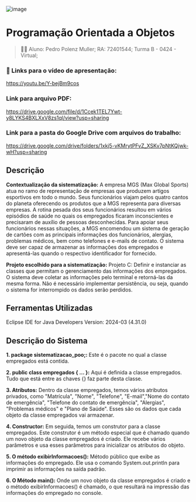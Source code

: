 ![image](https://github.com/ppmuller83/poo_sistematizacao/assets/169911733/a499be28-16de-4df8-a4c0-9abb96e5d55e)

# Programação Orientada a Objetos

> 👨‍🎓 Aluno: Pedro Polenz Muller;
RA: 72401544;
Turma B - 0424 - Virtual;

### :movie_camera: Links para o vídeo de apresentação:
https://youtu.be/Y-bejBm9cos

### Link para arquivo PDF:
https://drive.google.com/file/d/1Ccek1TEL7Ywt-y8LYKS4BXLXxV8zs1ql/view?usp=sharing

### Link para a pasta do Google Drive com arquivos do trabalho:
https://drive.google.com/drive/folders/1xkj5-vKMrytPFvZ_XSKv7pNtKQjwk-wH?usp=sharing

## Descrição
**Contextualização da sistematização:** A empresa MGS (Max Global Sports) atua no ramo de representação de empresas que produzem artigos esportivos em todo o mundo. Seus funcionários viajam pelos quatro cantos do planeta oferecendo os produtos que a MGS representa para diversas empresas. A rotina pesada dos seus funcionários resultou em vários episódios de saúde no quais os empregados ficaram inconscientes e precisaram de auxílio de pessoas desconhecidas. Para apoiar seus funcionários nessas situações, a MGS encomendou um sistema de geração de cartões com as principais informações dos funcionários, alergias, problemas médicos, bem como telefones e e-mails de contato. O sistema deve ser capaz de armazenar as informações dos empregados e apresentá-las quando o respectivo identificador for fornecido.

**Projeto escolhido para a sistematização:** Projeto C:  Definir e instanciar as classes que permitam o gerenciamento das informações dos empregados. O sistema deve coletar as informações pelo terminal e retorná-las da mesma forma. Não é necessário implementar persistência, ou seja, quando o sistema for interrompido os dados serão perdidos.


## Ferramentas Utilizadas
Eclipse IDE for Java Developers 
Version: 2024-03 (4.31.0)

## Descrição do Sistema
**1. package sistematizacao_poo;:** Este é o pacote no qual a classe empregados está contida.

**2. public class empregados { ... }:** Aqui é definida a classe empregados. Tudo que está entre as chaves {} faz parte desta classe.

**3. Atributos:** Dentro da classe empregados, temos vários atributos privados, como "Matrícula", "Nome", "Telefone", "E-mail","Nome do contato de emergência", "Telefone do contato de emergência", "Alergias", "Problemas médicos" e "Plano de Saúde". Esses são os dados que cada objeto da classe empregados vai armazenar.

**4. Constructor:** Em seguida, temos um construtor para a classe empregados. Este construtor é um método especial que é chamado quando um novo objeto da classe empregados é criado. Ele recebe vários parâmetros e usa esses parâmetros para inicializar os atributos do objeto.

**5. O método exibirInformacoes():** Método público que exibe as informações do empregado. Ele usa o comando System.out.println para imprimir as informações na saída padrão.

**6. O Método main():** Onde um novo objeto da classe empregados é criado e o método exibirInformacoes() é chamado, o que resultará na impressão das informações do empregado no console.
